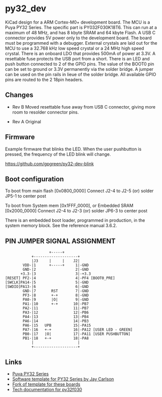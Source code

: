 # py32_dev

KiCad design for a ARM Cortex-M0+ development board. The MCU is a Puya
PY32 Series. The specific part is PY032F030K18T6. This can run at a
maximum of 48 MHz, and has 8 kbyte SRAM and 64 kbyte Flash. A USB C
connector provides 5V power only to the development board. The board
must be programmed with a debugger. External crystals are laid out for
the MCU to use a 32.768 kHz low speed crystal or a 24 MHz high speed
crystal. There is an onboard LDO that provides 500mA of power at
3.3V. A resettable fuse protects the USB port from a short. There is
an LED and push button connected to 2 of the GPIO pins. The value of
the BOOT0 pin can be set to ground or 3.3V permanently via the solder
bridge. A jumper can be used on the pin rails in lieue of the solder
bridge. All available GPIO pins are routed to the 2 18pin headers.

## Changes

- Rev B
  Moved resettable fuse away from USB C connector, giving more room to resolder
  connector pins.

- Rev A
  Original

## Firmware

Example firmware that blinks the LED. When the user pushbutton is pressed,
the frequency of the LED blink will change.

https://github.com/gpgreen/py32-dev-blink

## Boot configuration

To boot from main flash [0x0800_0000]
  Connect J2-4 to J2-5 (or) solder JP5-1 to center post

To boot from System mem [0x1FFF_0000], or Embedded SRAM [0x2000_0000]
  Connect J2-4 to J2-3 (or) solder JP6-3 to center post

There is an embedded boot loader, programmed in production, in the system memory
block. See the reference manual 3.6.2.

## PIN JUMPER SIGNAL ASSIGNMENT
```
                    +-----+
            +--------------------+
            |J3     |     |    J2|
        VDD-|1      +-----+     1|-GND
        GND-|2                  2|-GND
       +3.3-|3                  3|-+3.3
[RESET] PF2-|4                  4|-PF4 [BOOT0_PRE]
[SWCLK]PA14-|5                  5|-GND
[SWDIO]PA13-|6                  6|-GND
        GND-|7       RST        7|-GND
        PF3-|8       +-+        8|-GND
        PA0-|9       |O|        9|-GND
        PA1-|10      +-+       10|-PB7
        PA2-|11                11|-PB7
        PA3-|12                12|-PB6
        PA4-|13                13|-PB4
        PA6-|14                14|-PB3
        PA6-|15   UPB          15|-PA15
        PA7-|16   +-+          16|-PA12 [USER LED - GREEN]
        PB0-|17   |O|          17|-PA11 [USER PUSHBUTTON]
        PB1-|18   +-+          18|-PA8
            |                    |
            +--------------------+
```
## Links
- [Puya PY32 Series](https://www.puyasemi.com/cpzx3/info_271_aid_247_kid_246.html)
- [Software template for PY32 Series by Jay Carlson](https://github.com/jaydcarlson/py32-template)
- [Fork of template for these boards](https://github.com/gpgreen/py32-dev-blink)
- [Tech documentation for py32f030](https://www.puyasemi.com/uploadfiles/2022/11/PY-MCU%E8%B5%84%E6%96%99-20221117.rar)
